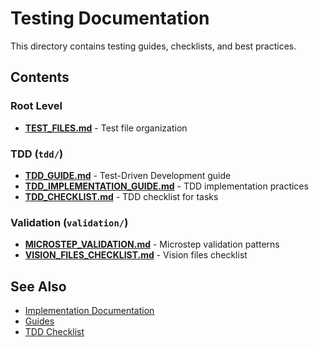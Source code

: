 # Testing Documentation

This directory contains testing guides, checklists, and best practices.

## Contents

### Root Level
- **[TEST_FILES.md](TEST_FILES.md)** - Test file organization

### TDD (`tdd/`)
- **[TDD_GUIDE.md](tdd/TDD_GUIDE.md)** - Test-Driven Development guide
- **[TDD_IMPLEMENTATION_GUIDE.md](tdd/TDD_IMPLEMENTATION_GUIDE.md)** - TDD implementation practices
- **[TDD_CHECKLIST.md](tdd/TDD_CHECKLIST.md)** - TDD checklist for tasks

### Validation (`validation/`)
- **[MICROSTEP_VALIDATION.md](validation/MICROSTEP_VALIDATION.md)** - Microstep validation patterns
- **[VISION_FILES_CHECKLIST.md](validation/VISION_FILES_CHECKLIST.md)** - Vision files checklist

## See Also
- [Implementation Documentation](../implementation/)
- [Guides](../guides/)
- [TDD Checklist](tdd/TDD_CHECKLIST.md)
